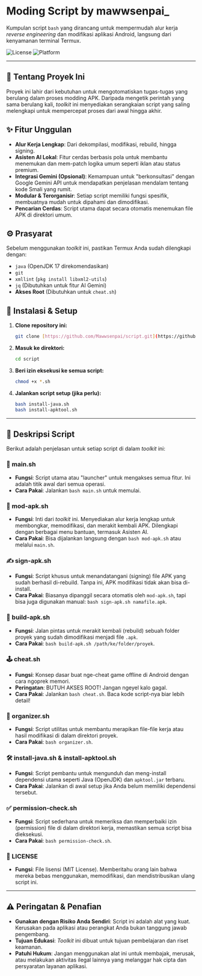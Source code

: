 # Moding Script by mawwsenpai_

Kumpulan script `bash` yang dirancang untuk mempermudah alur kerja _reverse engineering_ dan modifikasi aplikasi Android, langsung dari kenyamanan terminal Termux.

![License](https://img.shields.io/badge/License-MIT-blue.svg)
![Platform](https://img.shields.io/badge/Platform-Termux%20%7C%20Linux-brightgreen.svg)

---

## 🌟 Tentang Proyek Ini

Proyek ini lahir dari kebutuhan untuk mengotomatiskan tugas-tugas yang berulang dalam proses modding APK. Daripada mengetik perintah yang sama berulang kali, _toolkit_ ini menyediakan serangkaian script yang saling melengkapi untuk mempercepat proses dari awal hingga akhir.

## ✨ Fitur Unggulan

* **Alur Kerja Lengkap**: Dari dekompilasi, modifikasi, rebuild, hingga signing.
* **Asisten AI Lokal**: Fitur cerdas berbasis pola untuk membantu menemukan dan mem-patch logika umum seperti iklan atau status premium.
* **Integrasi Gemini (Opsional)**: Kemampuan untuk "berkonsultasi" dengan Google Gemini API untuk mendapatkan penjelasan mendalam tentang kode Smali yang rumit.
* **Modular & Terorganisir**: Setiap script memiliki fungsi spesifik, membuatnya mudah untuk dipahami dan dimodifikasi.
* **Pencarian Cerdas**: Script utama dapat secara otomatis menemukan file APK di direktori umum.

## ⚙️ Prasyarat

Sebelum menggunakan _toolkit_ ini, pastikan Termux Anda sudah dilengkapi dengan:
* `java` (OpenJDK 17 direkomendasikan)
* `git`
* `xmllint` (`pkg install libxml2-utils`)
* `jq` (Dibutuhkan untuk fitur AI Gemini)
* **Akses Root** (Dibutuhkan untuk `cheat.sh`)

## 🚀 Instalasi & Setup

1.  **Clone repository ini:**
    ```bash
    git clone [https://github.com/Mawwsenpai/script.git](https://github.com/Mawwsenpai/script.git)
    ```
2.  **Masuk ke direktori:**
    ```bash
    cd script
    ```
3.  **Beri izin eksekusi ke semua script:**
    ```bash
    chmod +x *.sh
    ```
4.  **Jalankan script setup (jika perlu):**
    ```bash
    bash install-java.sh
    bash install-apktool.sh
    ```

---

## 📜 Deskripsi Script

Berikut adalah penjelasan untuk setiap script di dalam _toolkit_ ini:

### 🚀 main.sh
- **Fungsi**: Script utama atau "launcher" untuk mengakses semua fitur. Ini adalah titik awal dari semua operasi.
- **Cara Pakai**: Jalankan `bash main.sh` untuk memulai.

### 🔧 mod-apk.sh
- **Fungsi**: Inti dari _toolkit_ ini. Menyediakan alur kerja lengkap untuk membongkar, memodifikasi, dan merakit kembali APK. Dilengkapi dengan berbagai menu bantuan, termasuk Asisten AI.
- **Cara Pakai**: Bisa dijalankan langsung dengan `bash mod-apk.sh` atau melalui `main.sh`.

### ✍️ sign-apk.sh
- **Fungsi**: Script khusus untuk menandatangani (signing) file APK yang sudah berhasil di-rebuild. Tanpa ini, APK modifikasi tidak akan bisa di-install.
- **Cara Pakai**: Biasanya dipanggil secara otomatis oleh `mod-apk.sh`, tapi bisa juga digunakan manual: `bash sign-apk.sh namafile.apk`.

### 🔨 build-apk.sh
- **Fungsi**: Jalan pintas untuk merakit kembali (rebuild) sebuah folder proyek yang sudah dimodifikasi menjadi file `.apk`.
- **Cara Pakai**: `bash build-apk.sh /path/ke/folder/proyek`.

### 🕹️ cheat.sh
- **Fungsi**: Konsep dasar buat nge-cheat game offline di Android dengan cara ngoprek memori.
- **Peringatan**: BUTUH AKSES ROOT! Jangan ngeyel kalo gagal.
- **Cara Pakai**: Jalankan `bash cheat.sh`. Baca kode script-nya biar lebih detail!

### 📂 organizer.sh
- **Fungsi**: Script utilitas untuk membantu merapikan file-file kerja atau hasil modifikasi di dalam direktori proyek.
- **Cara Pakai**: `bash organizer.sh`.

### 🛠️ install-java.sh & install-apktool.sh
- **Fungsi**: Script pembantu untuk mengunduh dan meng-install dependensi utama seperti Java (OpenJDK) dan `apktool.jar` terbaru.
- **Cara Pakai**: Jalankan di awal setup jika Anda belum memiliki dependensi tersebut.

### ✅ permission-check.sh
- **Fungsi**: Script sederhana untuk memeriksa dan memperbaiki izin (permission) file di dalam direktori kerja, memastikan semua script bisa dieksekusi.
- **Cara Pakai**: `bash permission-check.sh`.

### 📄 LICENSE
- **Fungsi**: File lisensi (MIT License). Memberitahu orang lain bahwa mereka bebas menggunakan, memodifikasi, dan mendistribusikan ulang script ini.

---

## ⚠️ Peringatan & Penafian

* **Gunakan dengan Risiko Anda Sendiri**: Script ini adalah alat yang kuat. Kerusakan pada aplikasi atau perangkat Anda bukan tanggung jawab pengembang.
* **Tujuan Edukasi**: _Toolkit_ ini dibuat untuk tujuan pembelajaran dan riset keamanan.
* **Patuhi Hukum**: Jangan menggunakan alat ini untuk membajak, merusak, atau melakukan aktivitas ilegal lainnya yang melanggar hak cipta dan persyaratan layanan aplikasi.


